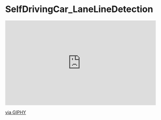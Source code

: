 # SelfDrivingCar_LaneLineDetection
<iframe src="https://giphy.com/embed/RkG17ek8T4nIFTTRXW" width="480" height="270" frameBorder="0" class="giphy-embed" allowFullScreen></iframe><p><a href="https://giphy.com/gifs/RkG17ek8T4nIFTTRXW">via GIPHY</a></p>

